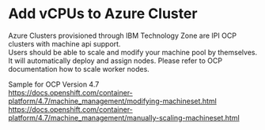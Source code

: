 # Add vCPUs to Azure Cluster

Azure Clusters provisioned through IBM Technology Zone are IPI OCP clusters with machine api support.  
Users should be able to scale and modify your machine pool by themselves.  
It will automatically deploy and assign nodes. Please refer to OCP documentation how to scale worker nodes.  


Sample for OCP Version 4.7  
https://docs.openshift.com/container-platform/4.7/machine_management/modifying-machineset.html  
https://docs.openshift.com/container-platform/4.7/machine_management/manually-scaling-machineset.html  
